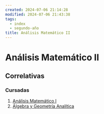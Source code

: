 ```yaml
---
created: 2024-07-06 21:14:28
modified: 2024-07-06 21:43:38
tags:
  - index
  - segundo-año
title: Análisis Matemático II
---
```


# Análisis Matemático II

## Correlativas

### Cursadas

1. [Análisis Matemático I](Análisis%20Matemático%20I/Análisis%20Matemático%20I.md)
2. [Álgebra y Geometría Analítica](Álgebra%20y%20Geometría%20Analítica.md)
